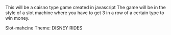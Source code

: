 This will be a caisno type game created in javascript
The game will be in the style of a slot machine where you have to get 3 in a row of a certain type to win money.

Slot-mahcine Theme: DISNEY RIDES
